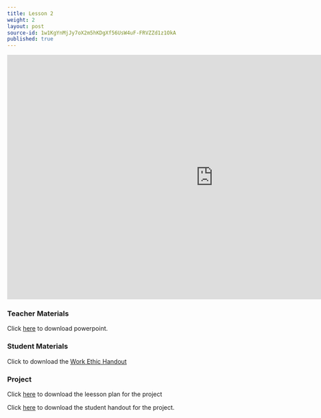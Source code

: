```yaml
---
title: Lesson 2
weight: 2
layout: post
source-id: 1w1KgYnMjJy7oX2m5hKDgXf56UsW4uF-FRVZZd1z1OkA
published: true
---
```


<iframe src="https://docs.google.com/presentation/d/e/2PACX-1vSseGNOXh1vbBtZtPV9xlCoO6MjHFRAGOTD_W1AOP1QC3HrBS7a7ZvRqwcGcidZnu5IdMj8EmNKzZlg/embed?start=false&loop=false&delayms=3000" frameborder="0" width="960" height="569" allowfullscreen="true" mozallowfullscreen="true" webkitallowfullscreen="true"></iframe>

### Teacher Materials 

Click <a href="https://docs.google.com/presentation/d/1DEaik1LndhiwO8X4tDCIIVc96sJQhAnEfcj231Jx8_A/edit?usp=sharing" target="_blank">here</a> to download powerpoint.

### Student Materials

Click to download the <a href="./workEthic.pdf" download>Work Ethic Handout</a>

### Project 

Click <a href="https://docs.google.com/document/d/1wpE-8aGr1_GwlZEwCyCYOEVrSbKpnzZ_4w6LAPOG75c/edit?usp=sharing" target="_blank">here</a> to download the leesson plan for the project 

Click <a href="./studentHandout.pdf" download>here</a> to download the student handout for the project.

